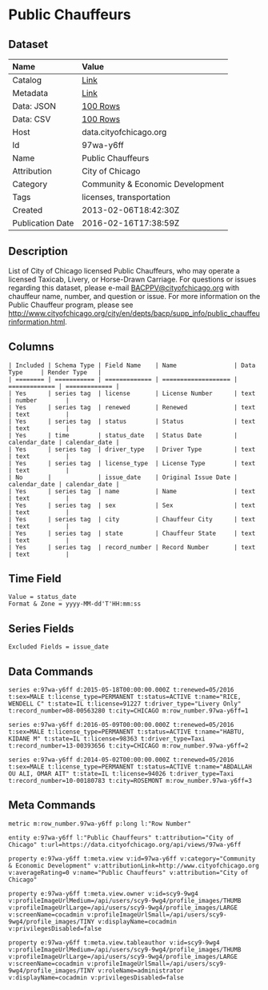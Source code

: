 # Public Chauffeurs

## Dataset

| Name | Value |
| :--- | :---- |
| Catalog | [Link](https://catalog.data.gov/dataset/public-chauffeurs-39a87) |
| Metadata | [Link](https://data.cityofchicago.org/api/views/97wa-y6ff) |
| Data: JSON | [100 Rows](https://data.cityofchicago.org/api/views/97wa-y6ff/rows.json?max_rows=100) |
| Data: CSV | [100 Rows](https://data.cityofchicago.org/api/views/97wa-y6ff/rows.csv?max_rows=100) |
| Host | data.cityofchicago.org |
| Id | 97wa-y6ff |
| Name | Public Chauffeurs |
| Attribution | City of Chicago |
| Category | Community & Economic Development |
| Tags | licenses, transportation |
| Created | 2013-02-06T18:42:30Z |
| Publication Date | 2016-02-16T17:38:59Z |

## Description

List of City of Chicago licensed Public Chauffeurs, who may operate a licensed Taxicab, Livery, or Horse-Drawn Carriage. For questions or issues regarding this dataset, please e-mail BACPPV@cityofchicago.org with chauffeur name, number, and question or issue. For more information on the Public Chauffeur program, please see http://www.cityofchicago.org/city/en/depts/bacp/supp_info/public_chauffeurinformation.html.

## Columns

```ls
| Included | Schema Type | Field Name    | Name                | Data Type     | Render Type   |
| ======== | =========== | ============= | =================== | ============= | ============= |
| Yes      | series tag  | license       | License Number      | text          | number        |
| Yes      | series tag  | renewed       | Renewed             | text          | text          |
| Yes      | series tag  | status        | Status              | text          | text          |
| Yes      | time        | status_date   | Status Date         | calendar_date | calendar_date |
| Yes      | series tag  | driver_type   | Driver Type         | text          | text          |
| Yes      | series tag  | license_type  | License Type        | text          | text          |
| No       |             | issue_date    | Original Issue Date | calendar_date | calendar_date |
| Yes      | series tag  | name          | Name                | text          | text          |
| Yes      | series tag  | sex           | Sex                 | text          | text          |
| Yes      | series tag  | city          | Chauffeur City      | text          | text          |
| Yes      | series tag  | state         | Chauffeur State     | text          | text          |
| Yes      | series tag  | record_number | Record Number       | text          | text          |
```

## Time Field

```ls
Value = status_date
Format & Zone = yyyy-MM-dd'T'HH:mm:ss
```

## Series Fields

```ls
Excluded Fields = issue_date
```

## Data Commands

```ls
series e:97wa-y6ff d:2015-05-18T00:00:00.000Z t:renewed=05/2016 t:sex=MALE t:license_type=PERMANENT t:status=ACTIVE t:name="RICE, WENDELL C" t:state=IL t:license=91227 t:driver_type="Livery Only" t:record_number=08-00563280 t:city=CHICAGO m:row_number.97wa-y6ff=1

series e:97wa-y6ff d:2016-05-09T00:00:00.000Z t:renewed=05/2016 t:sex=MALE t:license_type=PERMANENT t:status=ACTIVE t:name="HABTU, KIDANE M" t:state=IL t:license=98363 t:driver_type=Taxi t:record_number=13-00393656 t:city=CHICAGO m:row_number.97wa-y6ff=2

series e:97wa-y6ff d:2014-05-02T00:00:00.000Z t:renewed=05/2016 t:sex=MALE t:license_type=PERMANENT t:status=ACTIVE t:name="ABDALLAH OU ALI, OMAR AIT" t:state=IL t:license=94026 t:driver_type=Taxi t:record_number=10-00180783 t:city=ROSEMONT m:row_number.97wa-y6ff=3
```

## Meta Commands

```ls
metric m:row_number.97wa-y6ff p:long l:"Row Number"

entity e:97wa-y6ff l:"Public Chauffeurs" t:attribution="City of Chicago" t:url=https://data.cityofchicago.org/api/views/97wa-y6ff

property e:97wa-y6ff t:meta.view v:id=97wa-y6ff v:category="Community & Economic Development" v:attributionLink=http://www.cityofchicago.org v:averageRating=0 v:name="Public Chauffeurs" v:attribution="City of Chicago"

property e:97wa-y6ff t:meta.view.owner v:id=scy9-9wg4 v:profileImageUrlMedium=/api/users/scy9-9wg4/profile_images/THUMB v:profileImageUrlLarge=/api/users/scy9-9wg4/profile_images/LARGE v:screenName=cocadmin v:profileImageUrlSmall=/api/users/scy9-9wg4/profile_images/TINY v:displayName=cocadmin v:privilegesDisabled=false

property e:97wa-y6ff t:meta.view.tableauthor v:id=scy9-9wg4 v:profileImageUrlMedium=/api/users/scy9-9wg4/profile_images/THUMB v:profileImageUrlLarge=/api/users/scy9-9wg4/profile_images/LARGE v:screenName=cocadmin v:profileImageUrlSmall=/api/users/scy9-9wg4/profile_images/TINY v:roleName=administrator v:displayName=cocadmin v:privilegesDisabled=false
```